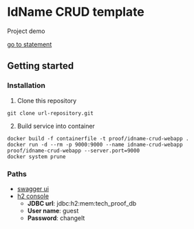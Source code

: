 # IdName CRUD template

Project demo

[go to statement](./STATEMENT.md)

## Getting started

### Installation

1. Clone this repository

````shell
git clone url-repository.git
````

2. Build service into container

````shell
docker build -f containerfile -t proof/idname-crud-webapp .
docker run -d --rm -p 9000:9000 --name idname-crud-webapp proof/idname-crud-webapp --server.port=9000
docker system prune 
````

### Paths

* [swagger ui](http://localhost:9000/api/v1)
* [h2 console](http://localhost:9000/api/v1/h2-console)
    - **JDBC url**: jdbc:h2:mem:tech_proof_db
    - **User name**: guest
    - **Password**: changeIt

